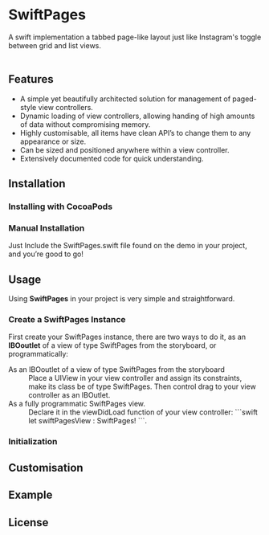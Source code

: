 # SwiftPages
A swift implementation a tabbed page-like layout just like Instagram's toggle between grid and list views.
<br />
<br />

## Features

- A simple yet beautifully architected solution for management of paged-style view controllers.
- Dynamic loading of view controllers, allowing handing of high amounts of data without compromising memory.
- Highly customisable, all items have clean API’s to change them to any appearance or size.
- Can be sized and positioned anywhere within a view controller.
- Extensively documented code for quick understanding.

## Installation

### Installing with CocoaPods

### Manual Installation

Just Include the SwiftPages.swift file found on the demo in your project, and you’re good to go!

## Usage
Using **SwiftPages** in your project is very simple and straightforward. 

### Create a SwiftPages Instance

First create your SwiftPages instance, there are two ways to do it, as an **IBOoutlet** of a view of type SwiftPages from the storyboard, or programmatically:

<dl>
  <dt>As an IBOoutlet of a view of type SwiftPages from the storyboard</dt>
  <dd>Place a UIView in your view controller and assign its constraints, make its class be of type SwiftPages. Then control drag to your view controller as an IBOutlet.
</dd>

  <dt>As a fully programmatic SwiftPages view.</dt>
  <dd>Declare it in the viewDidLoad function of your view controller:
```swift
let swiftPagesView : SwiftPages!
```.</dd>
</dl>

### Initialization



## Customisation

## Example

## License
